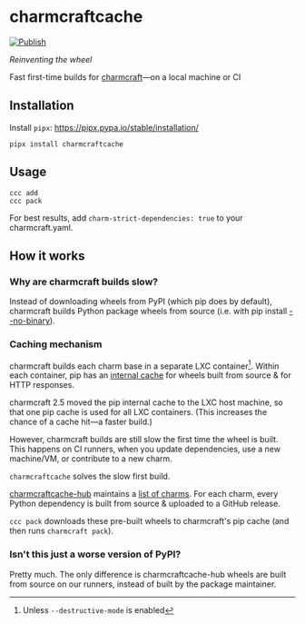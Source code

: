 # charmcraftcache
[![Publish](https://github.com/canonical/charmcraftcache/actions/workflows/publish.yaml/badge.svg)](https://github.com/canonical/charmcraftcache/actions/workflows/publish.yaml)

_Reinventing the wheel_

Fast first-time builds for [charmcraft](https://github.com/canonical/charmcraft)—on a local machine or CI

## Installation
Install `pipx`: https://pipx.pypa.io/stable/installation/
```
pipx install charmcraftcache
```

## Usage
```
ccc add
ccc pack
```

For best results, add `charm-strict-dependencies: true` to your charmcraft.yaml.

## How it works
### Why are charmcraft builds slow?
Instead of downloading wheels from PyPI (which pip does by default), charmcraft builds Python package wheels from source (i.e. with pip install [--no-binary](https://pip.pypa.io/en/stable/cli/pip_install/#cmdoption-no-binary)).

### Caching mechanism
charmcraft builds each charm base in a separate LXC container[^1]. Within each container, pip has an [internal cache](https://pip.pypa.io/en/stable/topics/caching/) for wheels built from source & for HTTP responses.

charmcraft 2.5 moved the pip internal cache to the LXC host machine, so that one pip cache is used for all LXC containers. (This increases the chance of a cache hit—a faster build.)

However, charmcraft builds are still slow the first time the wheel is built. This happens on CI runners, when you update dependencies, use a new machine/VM, or contribute to a new charm.

`charmcraftcache` solves the slow first build.

[charmcraftcache-hub](https://github.com/canonical/charmcraftcache-hub) maintains a [list of charms](https://github.com/canonical/charmcraftcache-hub/blob/main/charms.json). For each charm, every Python dependency is built from source & uploaded to a GitHub release.

`ccc pack` downloads these pre-built wheels to charmcraft's pip cache (and then runs `charmcraft pack`).

### Isn't this just a worse version of PyPI?
Pretty much. The only difference is charmcraftcache-hub wheels are built from source on our runners, instead of built by the package maintainer.

[^1]: Unless `--destructive-mode` is enabled
